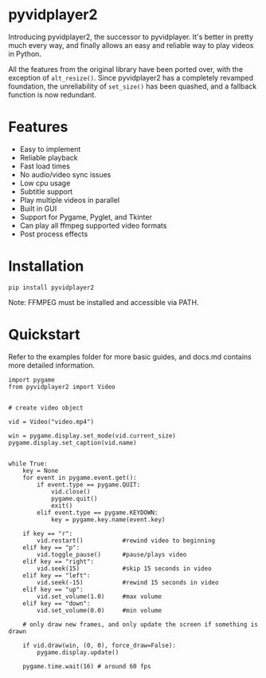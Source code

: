 # pyvidplayer2

Introducing pyvidplayer2, the successor to pyvidplayer. It's better in
pretty much every way, and finally allows an easy and reliable way to play videos in Python.

All the features from the original library have been ported over, with the exception of ```alt_resize()```. Since pyvidplayer2 has a completely revamped foundation, the unreliability of ```set_size()``` has been quashed, and a fallback function is now redundant.

# Features
- Easy to implement
- Reliable playback
- Fast load times
- No audio/video sync issues
- Low cpu usage
- Subtitle support
- Play multiple videos in parallel
- Built in GUI
- Support for Pygame, Pyglet, and Tkinter
- Can play all ffmpeg supported video formats
- Post process effects

# Installation
```
pip install pyvidplayer2
```
Note: FFMPEG must be installed and accessible via PATH.

# Quickstart

Refer to the examples folder for more basic guides, and docs.md contains more detailed information.

```
import pygame
from pyvidplayer2 import Video


# create video object

vid = Video("video.mp4")

win = pygame.display.set_mode(vid.current_size)
pygame.display.set_caption(vid.name)


while True:
    key = None
    for event in pygame.event.get():
        if event.type == pygame.QUIT:
            vid.close()
            pygame.quit()
            exit()
        elif event.type == pygame.KEYDOWN:
            key = pygame.key.name(event.key)
    
    if key == "r":
        vid.restart()           #rewind video to beginning
    elif key == "p":
        vid.toggle_pause()      #pause/plays video
    elif key == "right":
        vid.seek(15)            #skip 15 seconds in video
    elif key == "left":
        vid.seek(-15)           #rewind 15 seconds in video
    elif key == "up":
        vid.set_volume(1.0)     #max volume
    elif key == "down":
        vid.set_volume(0.0)     #min volume

    # only draw new frames, and only update the screen if something is drawn
    
    if vid.draw(win, (0, 0), force_draw=False):
        pygame.display.update()

    pygame.time.wait(16) # around 60 fps

```